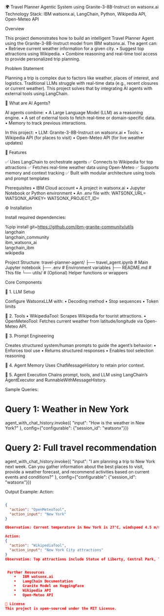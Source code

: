 🌍 Travel Planner Agentic System using Granite-3-8B-Instruct on watsonx.ai
Technology Stack: IBM watsonx.ai, LangChain, Python, Wikipedia API, Open-Meteo API

Overview

This project demonstrates how to build an intelligent Travel Planner Agent using the Granite-3-8B-Instruct model from IBM watsonx.ai. The agent can:
	•	Retrieve current weather information for a given city.
	•	Suggest top attractions using Wikipedia.
	•	Combine reasoning and real-time tool access to provide personalized trip planning.

Problem Statement

Planning a trip is complex due to factors like weather, places of interest, and logistics. Traditional LLMs struggle with real-time data (e.g., recent closures or current weather).
This project solves that by integrating AI agents with external tools using LangChain.

🧠 What are AI Agents?

AI agents combine:
	•	A Large Language Model (LLM) as a reasoning engine.
	•	A set of external tools to fetch real-time or domain-specific data.
	•	Memory to track previous interactions.

In this project:
	•	LLM: Granite-3-8B-Instruct on watsonx.ai
	•	Tools:
	•	Wikipedia API (for places to visit)
	•	Open-Meteo API (for live weather updates)

 🚀 Features

✅ Uses LangChain to orchestrate agents
✅ Connects to Wikipedia for top attractions
✅ Fetches real-time weather data using Open-Meteo
✅ Supports memory and context tracking
✅ Built with modular architecture using tools and prompt templates

Prerequisites
	•	IBM Cloud account
	•	A project in watsonx.ai
	•	Jupyter Notebook or Python environment
	•	An .env file with:
WATSONX_URL=
WATSONX_APIKEY=
WATSONX_PROJECT_ID=

⚙️ Installation

Install required dependencies:

%pip install git+https://github.com/ibm-granite-community/utils \
    langchain \
    langchain_community \
    ibm_watsonx_ai \
    langchain_ibm \
    wikipedia

Project Structure:
travel-planner-agent/
├── travel_agent.ipynb        # Main Jupyter notebook
├── .env                      # Environment variables
├── README.md                 # This file
└── utils/                    # (Optional) Helper functions or wrappers

Core Components

🔹 1. LLM Setup

Configure WatsonxLLM with:
	•	Decoding method
	•	Stop sequences
	•	Token limits

🔹 2. Tools
	•	WikipediaTool: Scrapes Wikipedia for tourist attractions.
	•	OpenMeteoTool: Fetches current weather from latitude/longitude via Open-Meteo API.

🔹 3. Prompt Engineering

Creates structured system/human prompts to guide the agent’s behavior:
	•	Enforces tool use
	•	Returns structured responses
	•	Enables tool selection reasoning

🔹 4. Agent Memory
Uses ChatMessageHistory to retain prior context.

🔹 5. Agent Execution
Chains prompt, tools, and LLM using LangChain’s AgentExecutor and RunnableWithMessageHistory.

Sample Queries:
# Query 1: Weather in New York
agent_with_chat_history.invoke({
    "input": "How is the weather in New York?"
}, config={"configurable": {"session_id": "watsonx"}})

# Query 2: Full travel recommendation
agent_with_chat_history.invoke({
    "input": "I am planning a trip to New York next week. Can you gather information about the best places to visit, provide a weather forecast, and recommend activities based on current events and conditions?"
}, config={"configurable": {"session_id": "watsonx"}})

Output Example:
Action:
```json Further Resources

{
  "action": "OpenMeteoTool",
  "action_input": "New York"
}

Observation: Current temperature in New York is 27°C, windspeed 4.5 m/s, and it is daytime.

Action:
{
  "action": "WikipediaTool",
  "action_input": "New York City attractions"
}
Observation: Top attractions include Statue of Liberty, Central Park, Times Square, Metropolitan Museum of Art, etc.


 Further Resources
	•	IBM watsonx.ai
	•	LangChain Documentation
	•	Granite Model on HuggingFace
	•	Wikipedia API
	•	Open-Meteo API

📝 License
This project is open-sourced under the MIT License.

    
